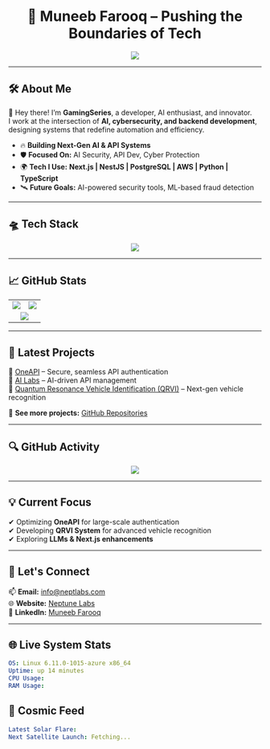 <h1 align="center">🚀 Muneeb Farooq – Pushing the Boundaries of Tech</h1>

<p align="center">
  <img src="https://readme-typing-svg.herokuapp.com?font=Orbitron&color=00FFFF&center=true&vCenter=true&width=1000&lines=🚀+Bringing+2050+to+the+Present;AI+Cybersecurity+Visionary;Building+Hyper-Intelligent+Systems;Quantum+Computing+in+Action" />
</p>

---

## 🛠️ **About Me**
👋 Hey there! I’m **GamingSeries**, a developer, AI enthusiast, and innovator.  
I work at the intersection of **AI, cybersecurity, and backend development**, designing systems that redefine automation and efficiency.

- 🔥 **Building Next-Gen AI & API Systems**
- 🛡️ **Focused On:** AI Security, API Dev, Cyber Protection
- 🌍 **Tech I Use:** **Next.js | NestJS | PostgreSQL | AWS | Python | TypeScript**
- 🛰️ **Future Goals:** AI-powered security tools, ML-based fraud detection

---

## **🛸 Tech Stack**
<p align="center">
  <img src="https://skillicons.dev/icons?i=nextjs,nestjs,postgres,aws,react,ts,python,cpp" />
</p>

---

## 📈 **GitHub Stats**
<table align="center">
  <tr>
    <td>
      <img src="https://github-readme-stats.vercel.app/api?username=GamingSeries&show_icons=true&theme=radical" />
    </td>
    <td>
      <img src="https://github-readme-streak-stats.herokuapp.com/?user=GamingSeries&theme=radical" />
    </td>
  </tr>
  <tr>
    <td colspan="2" align="center">
      <img src="https://github-readme-stats.vercel.app/api/top-langs/?username=GamingSeries&layout=compact&theme=radical" />
    </td>
  </tr>
</table>

---

## 🚀 **Latest Projects**
📌 [OneAPI](https://github.com/GamingSeries/OneAPI) – Secure, seamless API authentication  
📌 [AI Labs](https://github.com/GamingSeries/AILabs) – AI-driven API management  
📌 [Quantum Resonance Vehicle Identification (QRVI)](https://github.com/GamingSeries/QRVI) – Next-gen vehicle recognition  

🔗 **See more projects:** [GitHub Repositories](https://github.com/GamingSeries?tab=repositories)

---

## 🔍 **GitHub Activity**
<div align="center">
  <img src="https://github-readme-activity-graph.vercel.app/graph?username=GamingSeries&theme=react-dark" />
</div>

---

## 💡 **Current Focus**
✔ Optimizing **OneAPI** for large-scale authentication  
✔ Developing **QRVI System** for advanced vehicle recognition  
✔ Exploring **LLMs & Next.js enhancements**  

---

## 🤝 **Let's Connect**
📫 **Email:** info@neptlabs.com  
🌐 **Website:** [Neptune Labs](https://neptlabs.com)  
🔗 **LinkedIn:** [Muneeb Farooq](https://www.linkedin.com/in/muneebfarooq)  

---
## 🌐 Live System Stats
```yaml
OS: Linux 6.11.0-1015-azure x86_64
Uptime: up 14 minutes
CPU Usage: 
RAM Usage: 
```
## 🚀 Cosmic Feed
```yaml
Latest Solar Flare: 
Next Satellite Launch: Fetching...
```
